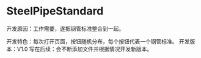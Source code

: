 # SteelPipeStandard
开发原因：工作需要，遂把钢管标准整合到一起。

开发特色：每次打开页面，按钮随机分布，每个按钮代表一个钢管标准。
开发版本：V1.0
写在后续：会不断添加文件并根据情况开发新版本。
